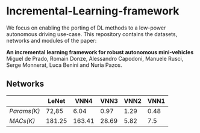 # Incremental-Learning-framework
We focus on enabling the porting of DL methods to a low-power autonomous driving use-case. This repository contains the datasets, networks and modules of the paper:  

**An incremental learning framework for robust autonomous mini-vehicles**  
Miguel de Prado, Romain Donze, Alessandro Capodoni, Manuele Rusci, Serge Monnerat, Luca Benini and Nuria Pazos.

## Networks
|       | LeNet | VNN4 | VNN3 | VNN2 | VNN1 |
| ------- | ----- | ---- | ---- | ---- | ---- |
| *Params(K)* | 72,85  | 6.04  | 0.97 | 1.29 | 0.48 |
| *MACs(K)* |  181.25 | 163.41 | 28.69 | 5.82 | 7.5 |
